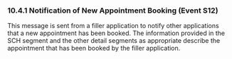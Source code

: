 ### 10.4.1 Notification of New Appointment Booking (Event S12)

This message is sent from a filler application to notify other applications that a new appointment has been booked. The information provided in the SCH segment and the other detail segments as appropriate describe the appointment that has been booked by the filler application.
